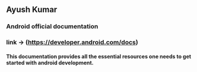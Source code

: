 ## Ayush Kumar
### Android official documentation
### link -> (https://developer.android.com/docs)
#### This documentation provides all the essential resources one needs to get started with android development.
